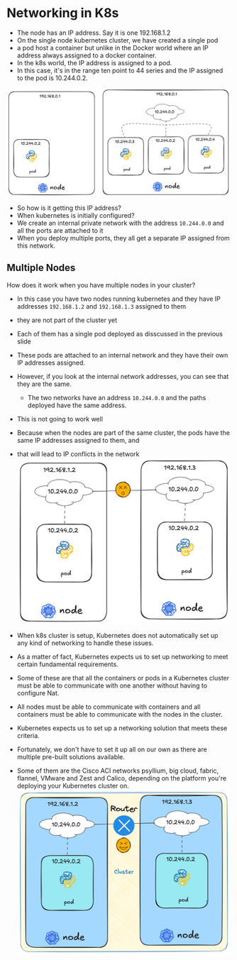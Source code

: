 # Networking in K8s

- The node has an IP address. Say it is one 192.168.1.2
- On the single node kubernetes cluster, we have created a single pod
- a pod host a container but unlike in the Docker world where an IP address always assigned to a docker container.
- In the k8s world, the IP address is assigned to a pod.
- In this case, it's in the range ten point to 44 series and the IP assigned to the pod is 10.244.0.2.

![alt text](image-1.png)

- So how is it getting this IP address?
- When kubernetes is initially configured?
- We create an internal private network with the address `10.244.0.0` and all the ports are attached to it
- When you deploy multiple ports, they all get a separate IP assigned from this network. 


## Multiple Nodes

How does it work when you have multiple nodes in your cluster?

- In this case you have two nodes running kubernetes and they have IP addresses `192.168.1.2` and  `192.168.1.3` assigned to them
- they are not part of the cluster yet
- Each of them has a single pod deployed as disscussed in the previous slide
- These pods are attached to an internal network and they have their own IP addresses assigned.
- However, if you look at the internal network addresses, you can see that they are the same.
    - The two networks have an address `10.244.0.0` and the paths deployed have the same address.
- This is not going to work well
- Because when the nodes are part of the same cluster, the pods have the same IP addresses assigned to them, and
- that will lead to IP conflicts in the network
![conflict between node](image.png)

- When k8s cluster is setup, Kubernetes does not automatically set up any kind of networking to handle these issues.
- As a matter of fact, Kubernetes expects us to set up networking to meet certain fundamental requirements.
- Some of these are that all the containers or pods in a Kubernetes cluster must be able to communicate with one another without having to configure Nat.
- All nodes must be able to communicate with containers and all containers must be able to communicate with the nodes in the cluster.
- Kubernetes expects us to set up a networking solution that meets these criteria.
- Fortunately, we don't have to set it up all on our own as there are multiple pre-built solutions available.
- Some of them are the Cisco ACI networks psyllium, big cloud, fabric, flannel, VMware and Zest and Calico, depending on the platform you're deploying your Kubernetes cluster on.
![node connection](image-2.png)